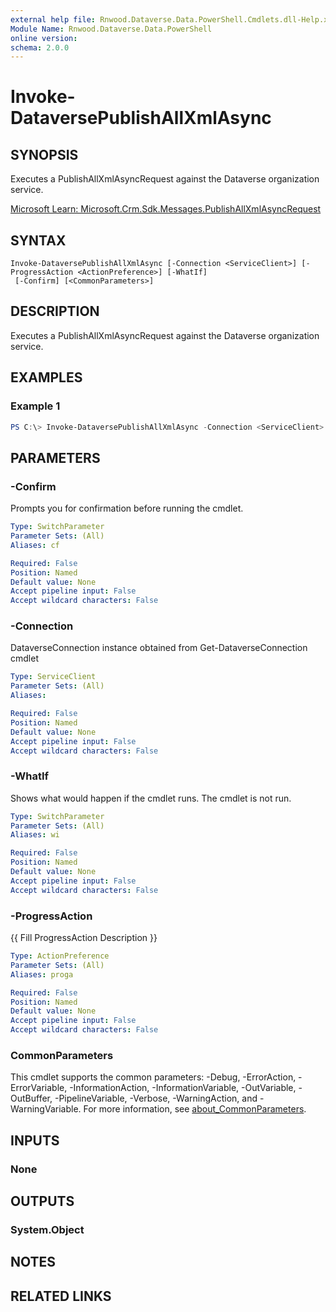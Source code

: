 ```yaml
---
external help file: Rnwood.Dataverse.Data.PowerShell.Cmdlets.dll-Help.xml
Module Name: Rnwood.Dataverse.Data.PowerShell
online version:
schema: 2.0.0
---
```


# Invoke-DataversePublishAllXmlAsync

## SYNOPSIS
Executes a PublishAllXmlAsyncRequest against the Dataverse organization service.

[Microsoft Learn: Microsoft.Crm.Sdk.Messages.PublishAllXmlAsyncRequest](https://learn.microsoft.com/en-us/dotnet/api/microsoft.crm.sdk.messages.PublishAllXmlAsyncRequest?view=dataverse-sdk-latest)

## SYNTAX

```
Invoke-DataversePublishAllXmlAsync [-Connection <ServiceClient>] [-ProgressAction <ActionPreference>] [-WhatIf]
 [-Confirm] [<CommonParameters>]
```

## DESCRIPTION
Executes a PublishAllXmlAsyncRequest against the Dataverse organization service.

## EXAMPLES

### Example 1
```powershell
PS C:\> Invoke-DataversePublishAllXmlAsync -Connection <ServiceClient>
```

## PARAMETERS

### -Confirm
Prompts you for confirmation before running the cmdlet.

```yaml
Type: SwitchParameter
Parameter Sets: (All)
Aliases: cf

Required: False
Position: Named
Default value: None
Accept pipeline input: False
Accept wildcard characters: False
```

### -Connection
DataverseConnection instance obtained from Get-DataverseConnection cmdlet

```yaml
Type: ServiceClient
Parameter Sets: (All)
Aliases:

Required: False
Position: Named
Default value: None
Accept pipeline input: False
Accept wildcard characters: False
```

### -WhatIf
Shows what would happen if the cmdlet runs. The cmdlet is not run.

```yaml
Type: SwitchParameter
Parameter Sets: (All)
Aliases: wi

Required: False
Position: Named
Default value: None
Accept pipeline input: False
Accept wildcard characters: False
```

### -ProgressAction
{{ Fill ProgressAction Description }}

```yaml
Type: ActionPreference
Parameter Sets: (All)
Aliases: proga

Required: False
Position: Named
Default value: None
Accept pipeline input: False
Accept wildcard characters: False
```

### CommonParameters
This cmdlet supports the common parameters: -Debug, -ErrorAction, -ErrorVariable, -InformationAction, -InformationVariable, -OutVariable, -OutBuffer, -PipelineVariable, -Verbose, -WarningAction, and -WarningVariable. For more information, see [about_CommonParameters](http://go.microsoft.com/fwlink/?LinkID=113216).

## INPUTS

### None
## OUTPUTS

### System.Object
## NOTES

## RELATED LINKS
